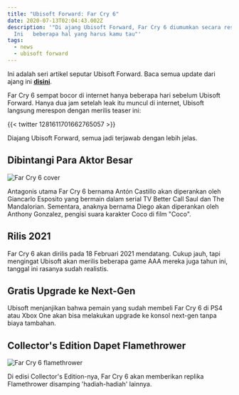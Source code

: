 ```yaml
---
title: "Ubisoft Forward: Far Cry 6"
date: 2020-07-13T02:04:43.002Z
description: '"Di ajang Ubisoft Forward, Far Cry 6 diumumkan secara resmi.
  Ini   beberapa hal yang harus kamu tau"'
tags:
  - news
  - ubisoft forward
---
```

Ini adalah seri artikel seputar Ubisoft Forward. Baca semua update dari ajang ini **[disini](https://mainterus.com/tags/ubisoft-forward/)**.

Far Cry 6 sempat bocor di internet hanya beberapa hari sebelum Ubisoft Forward. Hanya dua jam setelah leak itu muncul di internet, Ubisoft langsung merespon dengan merilis teaser ini:

{{< twitter 1281611701662765057 >}}

Diajang Ubisoft Forward, semua jadi terjawab dengan lebih jelas.

## Dibintangi Para Aktor Besar

![Far Cry 6 cover](/img/far_cry_6_cover.jpg)

Antagonis utama Far Cry 6 bernama Antón Castillo akan diperankan oleh Giancarlo Esposito yang bermain dalam serial TV Better Call Saul dan The Mandalorian. Sementara, anaknya bernama Diego akan diperankan oleh Anthony Gonzalez, pengisi suara karakter Coco di film "Coco".

## Rilis 2021

Far Cry 6 akan dirilis pada 18 Februari 2021 mendatang. Cukup jauh, tapi mengingat Ubisoft akan merilis beberapa game AAA mereka juga tahun ini, tanggal ini rasanya sudah realistis.

## Gratis Upgrade ke Next-Gen

Ubisoft menjanjikan bahwa pemain yang sudah membeli Far Cry 6 di PS4 atau Xbox One akan bisa melakukan upgrade ke konsol next-gen tanpa biaya tambahan.

## Collector's Edition Dapet Flamethrower

![Far Cry 6 flamethrower](/img/far-cry-6-collector-edition.jpg)

Di edisi Collector's Edition-nya, Far Cry 6 akan memberikan replika Flamethrower disamping 'hadiah-hadiah' lainnya.